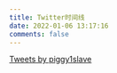 ```yaml
---
title: Twitter时间线
date: 2022-01-06 13:17:16
comments: false
---
```


<a class="twitter-timeline" href="https://twitter.com/piggy1slave?ref_src=twsrc%5Etfw">Tweets by piggy1slave</a> <script async src="https://platform.twitter.com/widgets.js" charset="utf-8"></script> 
